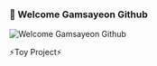 ### 👋 Welcome Gamsayeon Github
![Welcome Gamsayeon Github](https://capsule-render.vercel.app/api?type=Rect&color=1C1C1C&height=10&section=header&text=Welcome%20Gamsayeon%20Github&fontSize=20)


⚡Toy Project⚡
